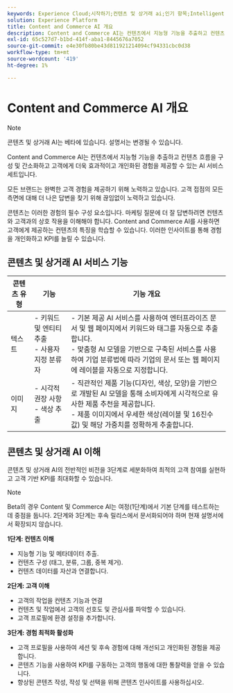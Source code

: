 ```yaml
---
keywords: Experience Cloud;시작하기;컨텐츠 및 상거래 ai;인기 항목;Intelligent Services;ccai
solution: Experience Platform
title: Content and Commerce AI 개요
description: Content and Commerce AI는 컨텐츠에서 지능형 기능을 추출하고 컨텐츠 흐름을 구성 및 간소화하고 고객에게 더욱 효과적이고 개인화된 경험을 제공할 수 있는 AI 서비스 세트입니다.
exl-id: 65c527d7-b1bd-414f-aba1-8445676a7052
source-git-commit: e4e30fb80be43d811921214094cf94331cbc0d38
workflow-type: tm+mt
source-wordcount: '419'
ht-degree: 1%

---
```


# Content and Commerce AI 개요

>[!NOTE]
>
>콘텐츠 및 상거래 AI는 베타에 있습니다. 설명서는 변경될 수 있습니다.

Content and Commerce AI는 컨텐츠에서 지능형 기능을 추출하고 컨텐츠 흐름을 구성 및 간소화하고 고객에게 더욱 효과적이고 개인화된 경험을 제공할 수 있는 AI 서비스 세트입니다.

모든 브랜드는 완벽한 고객 경험을 제공하기 위해 노력하고 있습니다. 고객 접점의 모든 측면에 대해 더 나은 답변을 찾기 위해 끊임없이 노력하고 있습니다.

콘텐츠는 이러한 경험의 필수 구성 요소입니다. 마케팅 질문에 더 잘 답변하려면 컨텐츠와 고객과의 상호 작용을 이해해야 합니다. Content and Commerce AI를 사용하면 고객에게 제공하는 컨텐츠의 특징을 학습할 수 있습니다. 이러한 인사이트를 통해 경험을 개인화하고 KPI를 늘릴 수 있습니다.

## 콘텐츠 및 상거래 AI 서비스 기능

| 콘텐츠 유형 | 기능 | 기능 개요 |
| --- | --- | --- |
| 텍스트 | - 키워드 및 엔티티 추출 <br>- 사용자 지정 분류자 | - 기본 제공 AI 서비스를 사용하여 엔터프라이즈 문서 및 웹 페이지에서 키워드와 태그를 자동으로 추출합니다. <br> - 맞춤형 AI 모델을 기반으로 구축된 서비스를 사용하여 기업 분류법에 따라 기업의 문서 또는 웹 페이지에 레이블을 자동으로 지정합니다. |
| 이미지 | - 시각적 권장 사항 <br> - 색상 추출 | - 직관적인 제품 기능(디자인, 색상, 모양)을 기반으로 개발된 AI 모델을 통해 소비자에게 시각적으로 유사한 제품 추천을 제공합니다. <br> - 제품 이미지에서 우세한 색상(레이블 및 16진수 값) 및 해당 가중치를 정확하게 추출합니다. |

## 콘텐츠 및 상거래 AI 이해

콘텐츠 및 상거래 AI의 전반적인 비전을 3단계로 세분화하여 최적의 고객 참여를 실현하고 고객 기반 KPI를 최대화할 수 있습니다.

>[!NOTE]
>
>Beta의 경우 Content 및 Commerce AI는 여정(1단계)에서 기본 단계를 테스트하는 데 중점을 둡니다. 2단계와 3단계는 후속 릴리스에서 문서화되어야 하며 현재 설명서에서 확장되지 않습니다.

**1단계: 컨텐츠 이해**
- 지능형 기능 및 메타데이터 추출.
- 컨텐츠 구성 (태그, 분류, 그룹, 중복 제거).
- 컨텐츠 데이터를 자산과 연결합니다.

**2단계: 고객 이해**
- 고객의 작업을 컨텐츠 기능과 연결
- 컨텐츠 및 작업에서 고객의 선호도 및 관심사를 파악할 수 있습니다.
- 고객 프로필에 환경 설정을 추가합니다.

**3단계: 경험 최적화 활성화**
- 고객 프로필을 사용하여 세션 및 후속 경험에 대해 개선되고 개인화된 경험을 제공합니다.
- 콘텐츠 기능을 사용하여 KPI를 구동하는 고객의 행동에 대한 통찰력을 얻을 수 있습니다.
- 향상된 콘텐츠 작성, 작성 및 선택을 위해 콘텐츠 인사이트를 사용하십시오.
